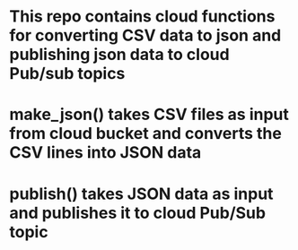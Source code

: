 # This repo contains cloud functions for converting CSV data to json and publishing json data to cloud Pub/sub topics
# make_json() takes CSV files as input from cloud bucket and converts the CSV lines into JSON data
# publish() takes JSON data as input and publishes it to cloud Pub/Sub topic

